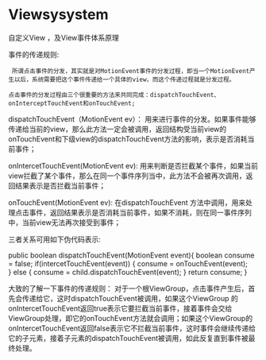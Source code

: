 # Viewsysystem
自定义View ，及View事件体系原理

事件的传递规则:
     
     所谓点击事件的分发，其实就是对MotionEvent事件的分发过程，即当一个MotionEvent产生以后，系统需要把这个事件传递给一个具体的view，而这个传递过程就是分发过程。
    
    点击事件的分发过程由三个很重要的方法来共同完成：dispatchTouchEvent、onInterceptTouchEvent和onTouchEvent;
    
   dispatchTouchEvent（MotionEvent ev）：
      用来进行事件的分发。如果事件能够传递给当前的view，那么此方法一定会被调用，返回结构受当前view的onTouchEvent和下级view的dispatchTouchEvent方法的影响，表示是否消耗当前事件；

  onIntercetTouchEvent(MotionEvent ev):
       用来判断是否拦截某个事件，如果当前view拦截了某个事件，那么在同一个事件序列当中，此方法不会被再次调用，返回结果表示是否拦截当前事件；

  onTouchEvent(MotionEvent ev):
      在dispatchTouchEvent 方法中调用，用来处理点击事件，返回结果表示是否消耗当前事件，如果不消耗，则在同一事件序列中，当前view无法再次接受到事件；


  三者关系可用如下伪代码表示:
  

public boolean dispatchTouchEvent(MotionEvent event){
   boolean consume = false;
   if(intercetTouchEvent(event)) {
        consume = onTouchEvent(event);  
   } else {
        consume = child.dispatchTouchEvent(event);
   }
   return consume; 
}


大致的了解一下事件的传递规则：
对于一个根ViewGroup，点击事件产生后，首先会传递给它，这时dispatchTouchEvent被调用，如果这个ViewGroup 的onIntercetTouchEvent返回true表示它要拦截当前事件，接着事件会交给ViewGroup处理，即它的onTouchEvent方法就会调用；如果这个ViewGroup的onIntercetTouchEvent返回false表示它不拦截当前事件，这时事件会继续传递给它的子元素，接着子元素的dispatchTouchEvent被调用，如此反复直到事件被最终处理。

